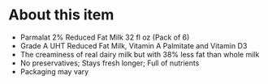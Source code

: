 # **About this item**

- Parmalat 2% Reduced Fat Milk 32 fl oz (Pack of 6)
- Grade A UHT Reduced Fat Milk, Vitamin A Palmitate and Vitamin D3
- The creaminess of real dairy milk but with 38% less fat than whole milk
- No preservatives; Stays fresh longer; Full of nutrients
- Packaging may vary
